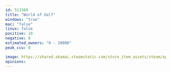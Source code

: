 ```yaml
---
id: 511560
title: "World of Golf"
windows: "true"
mac: "false"
linux: false
positive: 10
negative: 8
estimated_owners: "0 - 20000"
peak_ccu: 0

image: https://shared.akamai.steamstatic.com/store_item_assets/steam/apps/511560/header.jpg?t=1481056953
opinions:
---
```

